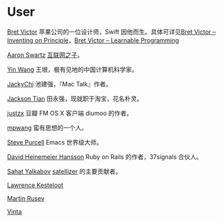 User
====

[Bret Victor](https://github.com/worrydream)
苹果公司的一位设计师，Swift 因他而生。具体可详见[Bret Victor – Inventing on Principle][4]，[Bret Victor – Learnable Programming][5]

[Aaron Swartz](https://github.com/aaronsw)
[互联网之子][3]。

[Yin Wang](https://github.com/yinwang0)
王垠，极有见地的中国计算机科学家。

[JackyChi](https://github.com/jackychi)
池建强，『Mac Talk』作者。

[Jackson Tian](https://github.com/JacksonTia)
田永强，现就职于淘宝，花名朴灵。

[justzx](https://github.com/justzx2011)
豆瓣 FM OS X 客户端 diumoo 的作者。

[mpwang](https://github.com/mpwang)
蛮有思想的一个人。

[Steve Purcell](https://github.com/purcell)
Emacs 世界级大师。

[David Heinemeier Hansson](https://github.com/dhh)
Ruby on Rails 的作者，37signals 合伙人。

[Sahat Yalkabov](https://github.com/sahat)
[satellizer](https://github.com/angular/angular.js) 的主要贡献者。

[Lawrence Kesteloot](https://github.com/lkesteloot?tab=repositories)

[Martin Rusev](https://github.com/martinrusev)

[Vinta](https://github.com/vinta?tab=repositories)



[3]: http://coolshell.cn/articles/11928.html
[4]: http://coolshell.cn/articles/6775.html
[5]: http://coolshell.cn/articles/8387.html
